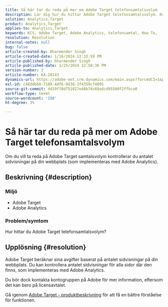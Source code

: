 ```yaml
---
title: Så här tar du reda på mer om Adobe Target telefonsamtalsvolym
description: Lär dig hur du hittar Adobe Target telefonsamtalsvolym. Kontrollera antalet sidvisningar på webbplatsen.
solution: Analytics,Target
product: Analytics,Target
applies-to: Analytics,Target
keywords: KCS, Adobe Target, Adobe Analytics, telefonsamtal, How To,
resolution: Resolution
internal-notes: null
bug: false
article-created-by: Dharmender Singh
article-created-date: 1/16/2024 12:33:59 PM
article-published-by: Dharmender Singh
article-published-date: 1/25/2024 12:50:36 PM
version-number: 3
article-number: KA-20143
dynamics-url: https://adobe-ent.crm.dynamics.com/main.aspx?forceUCI=1&pagetype=entityrecord&etn=knowledgearticle&id=2c352184-6bb4-ee11-a569-6045bd0065b6
exl-id: c48ddb68-7109-4df6-9436-3f4359c74005
source-git-commit: dd19f78d752827e48b7dc68adcd95500f2ffbca0
workflow-type: tm+mt
source-wordcount: '158'
ht-degree: 3%

---
```


# Så här tar du reda på mer om Adobe Target telefonsamtalsvolym


Om du vill ta reda på Adobe Target samtalsvolym kontrollerar du antalet sidvisningar på din webbplats (som implementeras med Adobe Analytics).

## Beskrivning {#description}


### <b>Miljö</b>

- Adobe Target
- Adobe Analytics


### <b>Problem/symtom</b>

Hur hittar du Adobe Target telefonsamtalsvolym?


## Upplösning {#resolution}


Adobe Target beräknar sina avgifter baserat på antalet sidvisningar på din webbplats. Du kan kontrollera antalet sidvisningar för alla sidor där den finns, som implementeras med Adobe Analytics.

Du bör dock kontakta kontogruppen på Adobe för mer information, eftersom det kan bero på licensavtalet.

Gå igenom [Adobe Target - produktbeskrivning](https://helpx.adobe.com/jp/legal/product-descriptions/adobe-target.html) för att få en bättre förståelse för funktionen.
